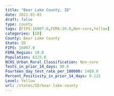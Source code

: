 ```yaml
---
title: "Bear Lake County, ID"
date: 2021-01-03
draft: false
type: county
tags: [FIPS:16007.0,FEMA:10.0,Non-core,Yellow]
categories: [ID]
County: Bear Lake County
State: ID
FIPS: 16007.0
FEMA_Region: 10.0
Population: 6125.0
NCHS_Urban_Rural_Classification: Non-core
Tests_in_prior_14_days: 90.0
Fourteen_day_test_rate_per_100000: 1469.0
Percent_Positivity_in_prior_14_days: 0.122
Level: Yellow
url: /states/ID/bear-lake-county
---
```



